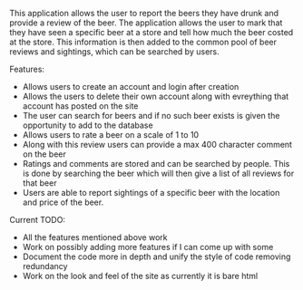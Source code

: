 This application allows the user to report the beers they have drunk and provide a review of the beer. The application allows the user to mark that they have seen a specific beer at a store and tell how much the beer costed at the store. This information is then added to the common pool of beer reviews and sightings, which can be searched by users.

Features:
- Allows users to create an account and login after creation
- Allows the users to delete their own account along with evreything that account has posted on the site
- The user can search for beers and if no such beer exists is given the opportunity to add to the database
- Allows users to rate a beer on a scale of 1 to 10
- Along with this review users can provide a max 400 character comment on the beer
- Ratings and comments are stored and can be searched by people. This is done by searching the beer which will then give a list of all reviews for that beer
- Users are able to report sightings of a specific beer with the location and price of the beer.

Current TODO:
- All the features mentioned above work
- Work on possibly adding more features if I can come up with some
- Document the code more in depth and unify the style of code removing redundancy
- Work on the look and feel of the site as currently it is bare html
